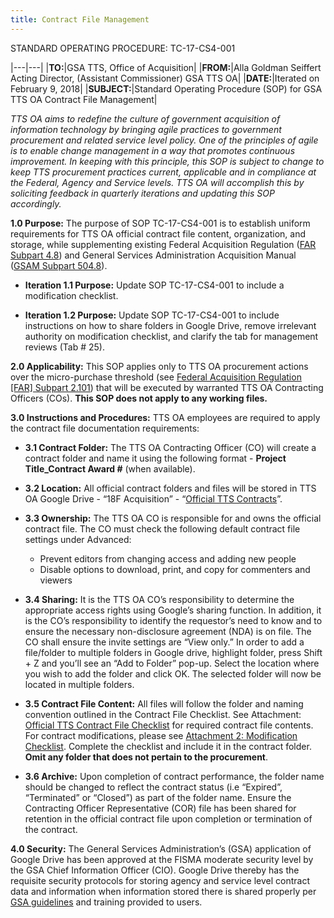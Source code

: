 ```yaml
---
title: Contract File Management
---
```

STANDARD OPERATING PROCEDURE: TC-17-CS4-001

|---|---|
|**TO:**|GSA TTS, Office of Acquisition|
|**FROM:**|Alla Goldman Seiffert<br>Acting Director, (Assistant Commissioner) GSA TTS OA|
|**DATE:**|Iterated on February 9, 2018|
|**SUBJECT:**|Standard Operating Procedure (SOP) for GSA TTS OA Contract File Management|
<br>

*TTS OA aims to redefine the culture of government acquisition of information technology by bringing agile practices to government procurement and related service level policy. One of the principles of agile is to enable change management in a way that promotes continuous improvement. In keeping with this principle, this SOP is subject to change to keep TTS procurement practices current, applicable and in compliance at the Federal, Agency and Service levels. TTS OA will accomplish this by soliciting feedback in quarterly iterations and updating this SOP accordingly.*

**1.0 Purpose:** The purpose of SOP TC-17-CS4-001 is to establish uniform requirements for TTS OA official contract file content, organization, and storage, while supplementing existing Federal Acquisition Regulation ([FAR Subpart 4.8](https://www.acquisition.gov/far/html/Subpart%204_8.html)) and General Services Administration Acquisition Manual ([GSAM Subpart 504.8](https://www.acquisition.gov/sites/default/files/current/gsam/html/Part504.html#wp1863182)).

+ **Iteration 1.1 Purpose:** Update SOP TC-17-CS4-001 to include a modification checklist.

+ **Iteration 1.2 Purpose:** Update SOP TC-17-CS4-001 to include instructions on how to share folders in     Google Drive, remove irrelevant authority on modification checklist, and clarify the tab for management     reviews (Tab # 25).

**2.0 Applicability:** This SOP applies only to TTS OA procurement actions over the micro-purchase threshold (see [Federal Acquisition Regulation [FAR] Subpart 2.101](https://www.acquisition.gov/far/html/Subpart%202_1.html)) that will be executed by warranted TTS OA Contracting Officers (COs).  **This SOP does not apply to any working files.**

**3.0 Instructions and Procedures:** TTS OA employees are required to apply the contract file documentation requirements:

+ **3.1 Contract Folder:** The TTS OA Contracting Officer (CO) will create a contract folder and name it using the following format - **Project Title_Contract Award #** (when available).

+ **3.2 Location:** All official contract folders and files will be stored in TTS OA Google Drive - “18F Acquisition” - “[Official TTS Contracts](https://drive.google.com/drive/folders/0BxTwA-UymFarbFNMVUcxRGI5bE0)”.

+ **3.3 Ownership:** The TTS OA CO is responsible for and owns the official contract file. The CO must check the following default contract file settings under Advanced:
  - Prevent editors from changing access and adding new people
  - Disable options to download, print, and copy for commenters and viewers

+ **3.4 Sharing:** It is the TTS OA CO’s responsibility to determine the appropriate access rights using Google’s sharing function. In addition, it is the CO’s responsibility to identify the requestor’s need to know and to ensure the necessary non-disclosure agreement (NDA) is on file. The CO shall ensure the invite settings are “View only.” In order to add a file/folder to multiple folders in  Google drive, highlight folder, press Shift + Z and you’ll see an “Add to Folder” pop-up. Select the location where you wish to add the folder and click OK. The selected folder will now be located in multiple folders.

+ **3.5 Contract File Content:** All files will follow the folder and naming convention outlined in the Contract File Checklist. See Attachment: [Official TTS Contract File Checklist](https://docs.google.com/document/d/1eaG8sIKUA4t6oaqivUkBL4rgHFd6IyoQJ6G-pTnG6HU/edit) for required contract file contents. For contract modifications, please see [Attachment 2: Modification Checklist](https://docs.google.com/document/d/1h67-pidlodKIhGXpXnAGHwGm8KXcUEfgvsMAmQwxBxI/edit). Complete the checklist and include it in the contract folder. **Omit any folder that does not pertain to the procurement**.

+ **3.6 Archive:** Upon completion of contract performance, the folder name should be changed to reflect the contract status (i.e “Expired”, “Terminated” or “Closed”) as part of the folder name. Ensure the Contracting Officer Representative (COR) file has been shared for retention in the official contract file upon completion or termination of the contract.

**4.0 Security:**  The General Services Administration’s (GSA) application of Google Drive has been approved at the FISMA moderate security level by the GSA Chief Information Officer (CIO).  Google Drive thereby has the requisite security protocols for storing agency and service level contract data and information when information stored there is shared properly per [GSA guidelines](https://insite.gsa.gov/portal/category/536446) and training provided to users.
